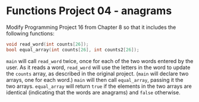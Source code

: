 # Functions Project 04 - anagrams

Modify Programming Project 16 from Chapter 8 so that it includes the following functions:

```c
void read_word(int counts[26]);
bool equal_array(int counts[26], int counts2[26]);
```

`main` will call `read_word` twice, once for each of the two words entered by the user. As it reads a word, `read_word` will use the letters in the word to update the `counts` array, as described in the original project. (`main` will declare two arrays, one for each word.) `main` will then call `equal_array`, passing it the two arrays. `equal_array` will return `true` if the elements in the two arrays are identical (indicating that the words are anagrams) and `false` otherwise.
